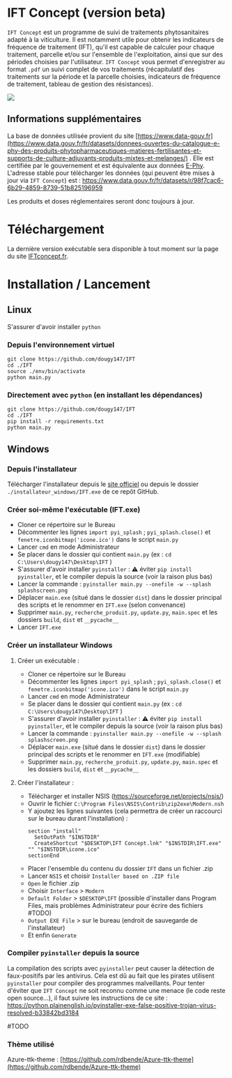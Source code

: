# IFT Concept (version beta)

`IFT Concept` est un programme de suivi de traitements phytosanitaires adapté à la viticulture.
Il est notamment utile pour obtenir les indicateurs de fréquence de traitement (IFT), qu'il est capable de calculer pour chaque traitement, parcelle et/ou sur l'ensemble de l'exploitation, ainsi que sur des périodes choisies par l'utilisateur.
`IFT Concept` vous permet d'enregistrer au format `.pdf` un suivi complet de vos traitements (récapitulatif des traitements sur la période et la parcelle choisies, indicateurs de fréquence de traitement, tableau de gestion des résistances).

![](iftconcept.gif)

## Informations supplémentaires

La base de données utilisée provient du site [https://www.data-gouv.fr](https://www.data.gouv.fr/fr/datasets/donnees-ouvertes-du-catalogue-e-phy-des-produits-phytopharmaceutiques-matieres-fertilisantes-et-supports-de-culture-adjuvants-produits-mixtes-et-melanges/) .
Elle est certifiée par le gouvernement et est équivalente aux données [E-Phy](https://ephy.anses.fr).
L'adresse stable pour télécharger les données (qui peuvent être mises à jour via `IFT Concept`) est :
https://www.data.gouv.fr/fr/datasets/r/98f7cac6-6b29-4859-8739-51b825196959

Les produits et doses réglementaires seront donc toujours à jour.


# Téléchargement

La dernière version exécutable sera disponible à tout moment sur la page du site [IFTconcept.fr](https://iftconcept.fr).


# Installation / Lancement

## Linux

S'assurer d'avoir installer `python`

### Depuis l'environnement virtuel

```
git clone https://github.com/dougy147/IFT
cd ./IFT
source ./env/bin/activate
python main.py
```

### Directement avec `python` (en installant les dépendances)

```
git clone https://github.com/dougy147/IFT
cd ./IFT
pip install -r requirements.txt
python main.py
```

## Windows

### Depuis l'installateur

Télécharger l'installateur depuis le [site officiel](https://iftconcept.fr) ou depuis le dossier `./installateur_windows/IFT.exe` de ce repôt GitHub.

### Créer soi-même l'exécutable (IFT.exe)

- Cloner ce répertoire sur le Bureau
- Décommenter les lignes `import pyi_splash` ; `pyi_splash.close()` et `fenetre.iconbitmap('icone.ico')` dans le script `main.py`
- Lancer `cmd` en mode Administrateur
- Se placer dans le dossier qui contient `main.py` (ex : `cd C:\Users\dougy147\Desktop\IFT` )
- S'assurer d'avoir installer `pyinstaller` : ⚠ éviter `pip install pyinstaller`, et le compiler depuis la source (voir la raison plus bas)
- Lancer la commande : `pyinstaller main.py --onefile -w --splash splashscreen.png`
- Déplacer `main.exe` (situé dans le dossier `dist`) dans le dossier principal des scripts et le renommer en `IFT.exe` (selon convenance)
- Supprimer `main.py`, `recherche_produit.py`, `update.py`, `main.spec` et les dossiers `build`, `dist` et `__pycache__`
- Lancer `IFT.exe`

### Créer un installateur Windows

1) Créer un exécutable :
    - Cloner ce répertoire sur le Bureau
    - Décommenter les lignes `import pyi_splash` ; `pyi_splash.close()` et `fenetre.iconbitmap('icone.ico')` dans le script `main.py`
    - Lancer `cmd` en mode Administrateur
    - Se placer dans le dossier qui contient `main.py` (ex : `cd C:\Users\dougy147\Desktop\IFT` )
    - S'assurer d'avoir installer `pyinstaller` : ⚠ éviter `pip install pyinstaller`, et le compiler depuis la source (voir la raison plus bas)
    - Lancer la commande : `pyinstaller main.py --onefile -w --splash splashscreen.png`
    - Déplacer `main.exe` (situé dans le dossier `dist`) dans le dossier principal des scripts et le renommer en `IFT.exe` (modifiable)
    - Supprimer `main.py`, `recherche_produit.py`, `update.py`, `main.spec` et les dossiers `build`, `dist` et `__pycache__`

2) Créer l'installateur :
    - Télécharger et installer NSIS (https://sourceforge.net/projects/nsis/)
    - Ouvrir le fichier `C:\Program Files\NSIS\Contrib\zip2exe\Modern.nsh`
    - Y ajoutez les lignes suivantes (cela permettra de créer un raccourci sur le bureau durant l'installation) :
      ```
      section "install"
      	SetOutPath "$INSTDIR"
      	CreateShortcut "$DESKTOP\IFT Concept.lnk" "$INSTDIR\IFT.exe" "" "$INSTDIR\icone.ico"
      sectionEnd
      ```
    - Placer l'ensemble du contenu du dossier `IFT` dans un fichier .zip
    - Lancer `NSIS` et choisir `Installer based on .ZIP file`
    - `Open` le fichier .zip
    - Choisir `Interface` > `Modern`
    - `Default Folder` > `$DESKTOP\IFT` (possible d'installer dans Program Files, mais problèmes Administrateur pour écrire des fichiers #TODO)
    - `Output EXE File` > sur le bureau (endroit de sauvegarde de l'installateur)
    - Et enfin `Generate`


### Compiler `pyinstaller` depuis la source

La compilation des scripts avec `pyinstaller` peut causer la détection de faux-positifs par les antivirus.
Cela est dû au fait que les pirates utilisent `pyinstaller` pour compiler des programmes malveillants.
Pour tenter d'éviter que `IFT Concept` ne soit reconnu comme une menace (le code reste open source...), il faut suivre les instructions de ce site : https://python.plainenglish.io/pyinstaller-exe-false-positive-trojan-virus-resolved-b33842bd3184

#TODO

### Thème utilisé

Azure-ttk-theme : [https://github.com/rdbende/Azure-ttk-theme](https://github.com/rdbende/Azure-ttk-theme)
